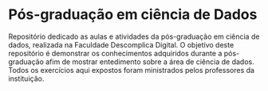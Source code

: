 # Pós-graduação em ciência de Dados

Repositório dedicado as aulas e atividades da pós-graduação em ciência de dados, realizada na Faculdade Descomplica Digital. O objetivo deste repositório é demonstrar os conhecimentos adquiridos durante a pós-graduação afim de mostrar entedimento sobre a área de ciência de dados. Todos os exercícios aqui expostos foram ministrados pelos professores da instituição.
